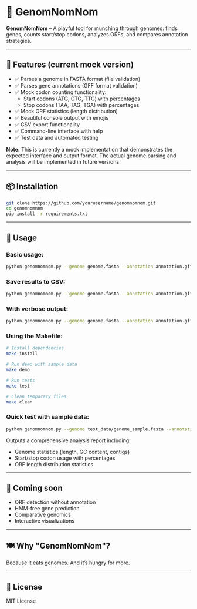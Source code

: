 # 🧬 GenomNomNom

**GenomNomNom** – A playful tool for munching through genomes: finds genes, counts start/stop codons, analyzes ORFs, and compares annotation strategies.

---

## 🚀 Features (current mock version)

- ✅ Parses a genome in FASTA format (file validation)
- ✅ Parses gene annotations (GFF format validation)
- ✅ Mock codon counting functionality:
  - Start codons (ATG, GTG, TTG) with percentages
  - Stop codons (TAA, TAG, TGA) with percentages
- ✅ Mock ORF statistics (length distribution)
- ✅ Beautiful console output with emojis
- ✅ CSV export functionality
- ✅ Command-line interface with help
- ✅ Test data and automated testing

**Note:** This is currently a mock implementation that demonstrates the expected interface and output format. The actual genome parsing and analysis will be implemented in future versions.

---

## 📦 Installation

```bash
git clone https://github.com/yourusername/genomnomnom.git
cd genomnomnom
pip install -r requirements.txt
````

---

## 🧪 Usage

### Basic usage:
```bash
python genomnomnom.py --genome genome.fasta --annotation annotation.gff
```

### Save results to CSV:
```bash
python genomnomnom.py --genome genome.fasta --annotation annotation.gff --output results.csv
```

### With verbose output:
```bash
python genomnomnom.py --genome genome.fasta --annotation annotation.gff --verbose
```

### Using the Makefile:
```bash
# Install dependencies
make install

# Run demo with sample data
make demo

# Run tests
make test

# Clean temporary files
make clean
```

### Quick test with sample data:
```bash
python genomnomnom.py --genome test_data/genome_sample.fasta --annotation test_data/annotation_sample.gff
```

Outputs a comprehensive analysis report including:
- Genome statistics (length, GC content, contigs)
- Start/stop codon usage with percentages  
- ORF length distribution statistics

---

## 🔮 Coming soon

* ORF detection without annotation
* HMM-free gene prediction
* Comparative genomics
* Interactive visualizations

---

## 🍽️ Why "GenomNomNom"?

Because it eats genomes. And it’s hungry for more.

---

## 📜 License

MIT License

```
